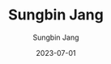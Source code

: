 ---
layout: personal_info  # FIXED! DO NOT CHANGE!
author: Sungbin Jang   # your name
title:  Sungbin Jang   # your name
date:   2023-07-01

params:
    position:  "PhD Course"     # TODO: push your position; the position should be the one between ["Principal Investigator", "PhD Course", "Master Course", "Graduate", Alumni]
    job_title: "Researcher"                 # TODO: all of the students should specify the title of himself as a "Researcher"
    telephone: "+82-10-5059-3361"           # TODO: phone number (if you don't want to upload your phone number, comment or remove this line!)
    email:     "sunbi3361@skku.edu"         # TODO: school email address (if you don't want to upload your email address, comment or remove this line!)
    
    profile_image: profile.png  # TODO: put the filename of the profile image here 

    interests: [   # TODO: fill out your research interests
        "GPU", 
        "Memory Systems"
    ]

    # biography: |   # TODO: fill out your short biography... Introduce yourself! (if you don't want to upload your biography, comment or remove this whole section!)
    #     Lorem Ipsum is simply dummy text of the printing and typesetting industry. Lorem Ipsum has been the industry's standard dummy text ever since the 1500s, when an unknown printer took a galley of type and scrambled it to make a type specimen book. It has survived not only five centuries, but also the leap into electronic typesetting, remaining essentially unchanged. It was popularised in the 1960s with the release of Letraset sheets containing Lorem Ipsum passages, and more recently with desktop publishing software like Aldus PageMaker including versions of Lorem Ipsum.

    enable_sections:  # TODO: this section checks whether to show "Experiences", "Awards and Honors", "Activities" (publications will automatically be added to your page)
        enable_experiences:   true  # enable "Professional Experience" section
        enable_awards_honors: false  # enable "Awards & Honors" section
        enable_activities:    false  # enable "Professional Activities" section


    # The sections below are optional...

    experiences:  # provide your professional experiences
        - {
            exp_from: "2023",  # start-date of this experience
            exp_to:   "",      # end-date of this experience (make this field empty if you are currently going through this experience)
            exp_desc: "Ph.D. in the Department of Electrical and Computer Engineering at Sungkyunkwan University"
        }
        - {
            exp_from: "2023",
            exp_to:   "2018",
            exp_desc: "B.S. in the School of Electronic and Electrical Engineering at Sungkyunkwan University"
        }

    # awards_honor:  # provide the list of awards that you won
    #     - 2014 Best Paper Nominee, IEEE International Conference on Computer Design (ICCD'14)

    # activities:  # provide list of professional activities
    #     - { 
    #         act_type: "Editorial Board Member",  # type of the activity
    #         act_desc: "IEMEK Journal of Embedded Systems and Applications"  # detailed description of the activity
    #     }
    #     - {
    #         act_type: "Program Committee",
    #         act_desc: "IEEE International Conference on Computer Design (ICCD 2019)"
    #     }
    #     - {
    #         act_type: "Reviewer",
    #         act_desc: "IEEE International Conference on Computer Design (ICCD)"
    #     }
---